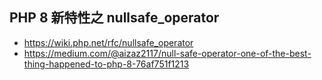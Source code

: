 ## PHP 8 新特性之 nullsafe_operator
- https://wiki.php.net/rfc/nullsafe_operator
- https://medium.com/@aizaz2117/null-safe-operator-one-of-the-best-thing-happened-to-php-8-76af751f1213